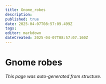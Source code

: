 ```yaml
---
title: Gnome_robes
description: 
published: true
date: 2025-04-07T08:57:09.499Z
tags: 
editor: markdown
dateCreated: 2025-04-07T08:57:07.160Z
---
```


# Gnome robes

*This page was auto-generated from structure.*